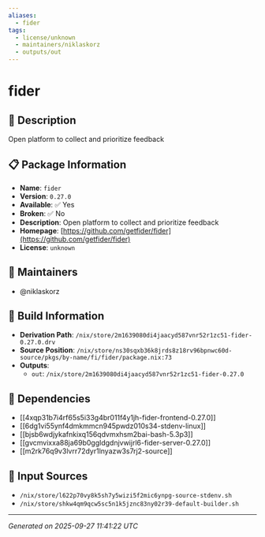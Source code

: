 ```yaml
---
aliases:
  - fider
tags:
  - license/unknown
  - maintainers/niklaskorz
  - outputs/out
---
```


# fider

## 📝 Description

Open platform to collect and prioritize feedback

## 📋 Package Information

- **Name**: `fider`
- **Version**: `0.27.0`
- **Available**: ✅ Yes
- **Broken**: ✅ No
- **Description**: Open platform to collect and prioritize feedback
- **Homepage**: [https://github.com/getfider/fider](https://github.com/getfider/fider)
- **License**: `unknown`
## 👥 Maintainers

- @niklaskorz


## 🔧 Build Information

- **Derivation Path**: `/nix/store/2m1639080di4jaacyd587vnr52r1zc51-fider-0.27.0.drv`
- **Source Position**: `/nix/store/ns30sqxb36k8jrds8z18rv96bpnwc60d-source/pkgs/by-name/fi/fider/package.nix:73`
- **Outputs**:
  - `out`:  `/nix/store/2m1639080di4jaacyd587vnr52r1zc51-fider-0.27.0`

## 🔗 Dependencies

- [[4xqp31b7i4rf65s5i33g4br011f4y1jh-fider-frontend-0.27.0]]
- [[6dg1vi55ynf4dmkmmcn945pwdz010s34-stdenv-linux]]
- [[bjsb6wdjykafnkixq156qdvmxhsm2bai-bash-5.3p3]]
- [[gvcmvixxa88ja69b0ggldgdnjvwijrl6-fider-server-0.27.0]]
- [[m2rk76q9v3lvrr72dyr1lnyazw3s7rj2-source]]

## 📁 Input Sources

- `/nix/store/l622p70vy8k5sh7y5wizi5f2mic6ynpg-source-stdenv.sh`
- `/nix/store/shkw4qm9qcw5sc5n1k5jznc83ny02r39-default-builder.sh`

---
*Generated on 2025-09-27 11:41:22 UTC*
